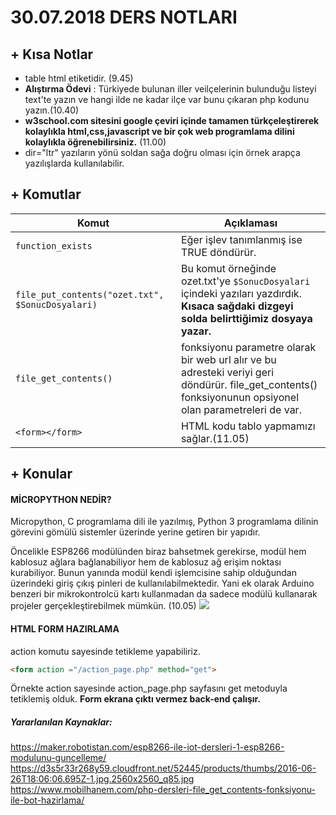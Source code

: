 # 30.07.2018 DERS NOTLARI

## + Kısa Notlar

- table html etiketidir. (9.45)
- <b>Alıştırma Ödevi</b> : Türkiyede bulunan iller veilçelerinin bulunduğu listeyi text'te yazın ve hangi ilde ne kadar ilçe var bunu çıkaran php kodunu yazın.(10.40)
- <b>w3school.com sitesini google çeviri içinde tamamen türkçeleştirerek kolaylıkla html,css,javascript ve bir çok web programlama dilini kolaylıkla öğrenebilirsiniz.</b> (11.00)
- dir="ltr" yazıların yönü soldan sağa doğru olması için örnek arapça yazılışlarda kullanılabilir.

## + Komutlar

Komut | Açıklaması
------------|-------------
```function_exists ```| Eğer işlev tanımlanmış ise TRUE döndürür.
```file_put_contents("ozet.txt", $SonucDosyalari)```| Bu komut örneğinde ozet.txt'ye ```$SonucDosyalari``` içindeki yazıları yazdırdık. <strong>Kısaca sağdaki dizgeyi solda belirttiğimiz dosyaya yazar.</strong>
```file_get_contents()``` | fonksiyonu parametre olarak bir web url alır ve bu adresteki veriyi geri döndürür. file_get_contents() fonksiyonunun opsiyonel olan parametreleri de var.
```<form></form>``` | HTML kodu tablo yapmamızı sağlar.(11.05)


## + Konular
#### MİCROPYTHON NEDİR?

Micropython, C programlama dili ile yazılmış, Python 3 programlama dilinin görevini gömülü sistemler üzerinde yerine getiren bir yapıdır.

Öncelikle ESP8266 modülünden biraz bahsetmek gerekirse, modül hem kablosuz ağlara bağlanabiliyor hem de kablosuz ağ erişim noktası kurabiliyor. Bunun yanında modül kendi işlemcisine sahip olduğundan üzerindeki giriş çıkış pinleri de kullanılabilmektedir. Yani ek olarak Arduino benzeri bir mikrokontrolcü kartı kullanmadan da sadece modülü kullanarak projeler gerçekleştirebilmek mümkün. (10.05)
![](image/esp8266.jpg)

#### HTML FORM HAZIRLAMA

action komutu sayesinde tetikleme yapabiliriz.
```html
<form action ="/action_page.php" method="get">
```
Örnekte action sayesinde action_page.php sayfasını get metoduyla tetiklemiş olduk. <b>Form ekrana çıktı vermez back-end çalışır.</b>







##### Yararlanılan Kaynaklar:

https://maker.robotistan.com/esp8266-ile-iot-dersleri-1-esp8266-modulunu-guncelleme/
https://d3s5r33r268y59.cloudfront.net/52445/products/thumbs/2016-06-26T18:06:06.695Z-1.jpg.2560x2560_q85.jpg
https://www.mobilhanem.com/php-dersleri-file_get_contents-fonksiyonu-ile-bot-hazirlama/
